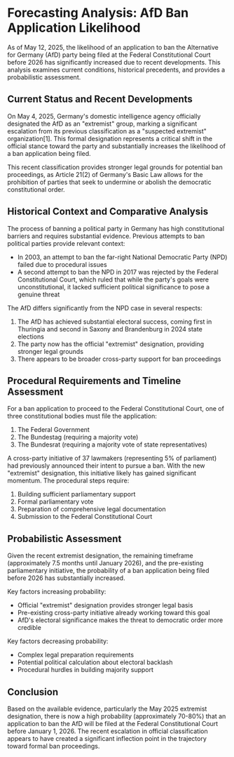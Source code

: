# Forecasting Analysis: AfD Ban Application Likelihood

As of May 12, 2025, the likelihood of an application to ban the Alternative for Germany (AfD) party being filed at the Federal Constitutional Court before 2026 has significantly increased due to recent developments. This analysis examines current conditions, historical precedents, and provides a probabilistic assessment.

## Current Status and Recent Developments

On May 4, 2025, Germany's domestic intelligence agency officially designated the AfD as an "extremist" group, marking a significant escalation from its previous classification as a "suspected extremist" organization[1]. This formal designation represents a critical shift in the official stance toward the party and substantially increases the likelihood of a ban application being filed.

This recent classification provides stronger legal grounds for potential ban proceedings, as Article 21(2) of Germany's Basic Law allows for the prohibition of parties that seek to undermine or abolish the democratic constitutional order.

## Historical Context and Comparative Analysis

The process of banning a political party in Germany has high constitutional barriers and requires substantial evidence. Previous attempts to ban political parties provide relevant context:

- In 2003, an attempt to ban the far-right National Democratic Party (NPD) failed due to procedural issues
- A second attempt to ban the NPD in 2017 was rejected by the Federal Constitutional Court, which ruled that while the party's goals were unconstitutional, it lacked sufficient political significance to pose a genuine threat

The AfD differs significantly from the NPD case in several respects:
1. The AfD has achieved substantial electoral success, coming first in Thuringia and second in Saxony and Brandenburg in 2024 state elections
2. The party now has the official "extremist" designation, providing stronger legal grounds
3. There appears to be broader cross-party support for ban proceedings

## Procedural Requirements and Timeline Assessment

For a ban application to proceed to the Federal Constitutional Court, one of three constitutional bodies must file the application:
1. The Federal Government
2. The Bundestag (requiring a majority vote)
3. The Bundesrat (requiring a majority vote of state representatives)

A cross-party initiative of 37 lawmakers (representing 5% of parliament) had previously announced their intent to pursue a ban. With the new "extremist" designation, this initiative likely has gained significant momentum. The procedural steps require:
1. Building sufficient parliamentary support
2. Formal parliamentary vote
3. Preparation of comprehensive legal documentation
4. Submission to the Federal Constitutional Court

## Probabilistic Assessment

Given the recent extremist designation, the remaining timeframe (approximately 7.5 months until January 2026), and the pre-existing parliamentary initiative, the probability of a ban application being filed before 2026 has substantially increased.

Key factors increasing probability:
- Official "extremist" designation provides stronger legal basis
- Pre-existing cross-party initiative already working toward this goal
- AfD's electoral significance makes the threat to democratic order more credible

Key factors decreasing probability:
- Complex legal preparation requirements
- Potential political calculation about electoral backlash
- Procedural hurdles in building majority support

## Conclusion

Based on the available evidence, particularly the May 2025 extremist designation, there is now a high probability (approximately 70-80%) that an application to ban the AfD will be filed at the Federal Constitutional Court before January 1, 2026. The recent escalation in official classification appears to have created a significant inflection point in the trajectory toward formal ban proceedings.